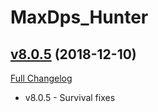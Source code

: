 # MaxDps_Hunter

## [v8.0.5](https://github.com/kaminaris/MaxDps-Hunter/tree/v8.0.5) (2018-12-10)
[Full Changelog](https://github.com/kaminaris/MaxDps-Hunter/compare/v8.0.4...v8.0.5)

- v8.0.5 - Survival fixes  
